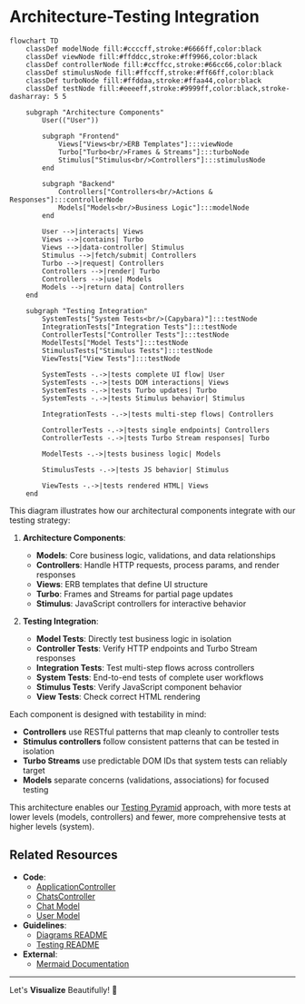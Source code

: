 <!--
---
title: "Architecture-Testing Integration"
description: "Mermaid diagram illustrating how architectural components are tested at different levels"
updated: "2025-05-15 10:25:00"
status: "Done 🤎"
contributors:
  - username: cursor-anthropic-claude-3-7-sonnet
    ai: true
pillar: "Architecture"
tags: ["diagram", "architecture", "testing", "integration", "rails", "hotwire", "stimulus"]
related_docs:
  - path: "/docs/testing/README.md"
  - path: "/docs/architecture/README.md"
  - path: "/docs/diagrams/testing-pyramid.md"
  - path: "/docs/architecture/technical-overview.md"
---
-->

# Architecture-Testing Integration

```mermaid
flowchart TD
    classDef modelNode fill:#ccccff,stroke:#6666ff,color:black
    classDef viewNode fill:#ffddcc,stroke:#ff9966,color:black
    classDef controllerNode fill:#ccffcc,stroke:#66cc66,color:black
    classDef stimulusNode fill:#ffccff,stroke:#ff66ff,color:black
    classDef turboNode fill:#ffddaa,stroke:#ffaa44,color:black
    classDef testNode fill:#eeeeff,stroke:#9999ff,color:black,stroke-dasharray: 5 5
    
    subgraph "Architecture Components"
        User(("User"))
        
        subgraph "Frontend"
            Views["Views<br/>ERB Templates"]:::viewNode
            Turbo["Turbo<br/>Frames & Streams"]:::turboNode
            Stimulus["Stimulus<br/>Controllers"]:::stimulusNode
        end
        
        subgraph "Backend"
            Controllers["Controllers<br/>Actions & Responses"]:::controllerNode
            Models["Models<br/>Business Logic"]:::modelNode
        end
        
        User -->|interacts| Views
        Views -->|contains| Turbo
        Views -->|data-controller| Stimulus
        Stimulus -->|fetch/submit| Controllers
        Turbo -->|request| Controllers
        Controllers -->|render| Turbo
        Controllers -->|use| Models
        Models -->|return data| Controllers
    end
    
    subgraph "Testing Integration"
        SystemTests["System Tests<br/>(Capybara)"]:::testNode
        IntegrationTests["Integration Tests"]:::testNode
        ControllerTests["Controller Tests"]:::testNode
        ModelTests["Model Tests"]:::testNode
        StimulusTests["Stimulus Tests"]:::testNode
        ViewTests["View Tests"]:::testNode
        
        SystemTests -.->|tests complete UI flow| User
        SystemTests -.->|tests DOM interactions| Views
        SystemTests -.->|tests Turbo updates| Turbo
        SystemTests -.->|tests Stimulus behavior| Stimulus
        
        IntegrationTests -.->|tests multi-step flows| Controllers
        
        ControllerTests -.->|tests single endpoints| Controllers
        ControllerTests -.->|tests Turbo Stream responses| Turbo
        
        ModelTests -.->|tests business logic| Models
        
        StimulusTests -.->|tests JS behavior| Stimulus
        
        ViewTests -.->|tests rendered HTML| Views
    end
```

This diagram illustrates how our architectural components integrate with our testing strategy:

1. **Architecture Components**:
   - **Models**: Core business logic, validations, and data relationships
   - **Controllers**: Handle HTTP requests, process params, and render responses
   - **Views**: ERB templates that define UI structure
   - **Turbo**: Frames and Streams for partial page updates
   - **Stimulus**: JavaScript controllers for interactive behavior

2. **Testing Integration**:
   - **Model Tests**: Directly test business logic in isolation
   - **Controller Tests**: Verify HTTP endpoints and Turbo Stream responses
   - **Integration Tests**: Test multi-step flows across controllers
   - **System Tests**: End-to-end tests of complete user workflows
   - **Stimulus Tests**: Verify JavaScript component behavior
   - **View Tests**: Check correct HTML rendering

Each component is designed with testability in mind:
- **Controllers** use RESTful patterns that map cleanly to controller tests
- **Stimulus controllers** follow consistent patterns that can be tested in isolation
- **Turbo Streams** use predictable DOM IDs that system tests can reliably target
- **Models** separate concerns (validations, associations) for focused testing

This architecture enables our [Testing Pyramid](/docs/diagrams/testing-pyramid.md) approach, with more tests at lower levels (models, controllers) and fewer, more comprehensive tests at higher levels (system). 


## Related Resources

- **Code**:
  - [ApplicationController](/app/controllers/application_controller.rb)
  - [ChatsController](/app/controllers/chats_controller.rb)
  - [Chat Model](/app/models/chat.rb)
  - [User Model](/app/models/user.rb)
- **Guidelines**:
  - [Diagrams README](/docs/diagrams/README.md)
  - [Testing README](/docs/testing/README.md)
- **External**:
  - [Mermaid Documentation](https://mermaid-js.github.io/mermaid/)

---

Let's **Visualize** Beautifully! 🧡